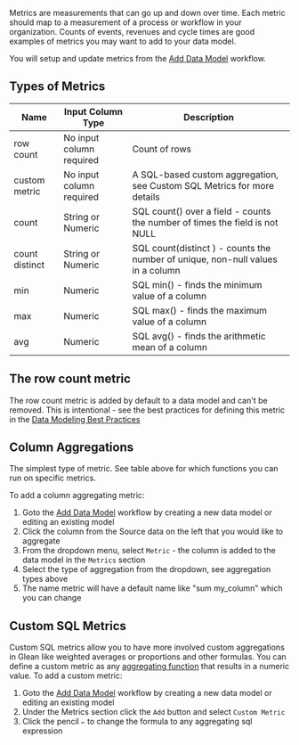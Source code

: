 Metrics are measurements that can go up and down over time.  Each metric should map to a measurement of a process or workflow in your organization.  Counts of events, revenues and cycle times are good examples of metrics you may want to add to your data model.

You will setup and update metrics from the [Add Data Model](/Docs/getting-started/Add-Data-Model) workflow.

## Types of Metrics
|Name          |Input Column Type       |Description                                                                    |
|--------------|------------------------|-------------------------------------------------------------------------------|
|row count     |No input column required|Count of rows                                                                  |
|custom metric |No input column required|A SQL-based custom aggregation, see Custom SQL Metrics for more details        |
|count         |String or Numeric       |SQL count() over a field - counts the number of times the field is not NULL    |
|count distinct|String or Numeric       |SQL count(distinct ) - counts the number of unique, non-null values in a column|
|min           |Numeric                 |SQL min() - finds the minimum value of a column                                |
|max           |Numeric                 |SQL max() - finds the maximum value of a column                                |
|avg           |Numeric                 |SQL avg() - finds the arithmetic mean of a column                              |

## The row count metric

The row count metric is added by default to a data model and can't be removed.  This is intentional - see the best practices for defining this metric in the [Data Modeling Best Practices](../../guides/data-modeling-best-practices.md)

## Column Aggregations

The simplest type of metric.  See table above for which functions you can run on specific metrics.

To add a column aggregating metric:

1. Goto the [Add Data Model](add-data-model.md)  workflow by creating a new data model or editing an existing model
2. Click the column from the Source data on the left that you would like to aggregate
3. From the dropdown menu, select `Metric` - the column is added to the data model in the `Metrics` section
4. Select the type of aggregation from the dropdown, see aggregation types above
5. The name metric will have a default name like "sum my_column" which you can change

## Custom SQL Metrics

Custom SQL metrics allow you to have more involved custom aggregations in Glean like weighted averages or proportions and other formulas.  You can define a custom metric as any [aggregating function](https://www.datacamp.com/community/tutorials/aggregate-functions-sql) that results in a numeric value.  To add a custom metric:

1. Goto the [Add Data Model](add-data-model.md)  workflow by creating a new data model or editing an existing model
2. Under the Metrics section click the `Add` button and select `Custom Metric`
3. Click the pencil `✏️` to change the formula to any aggregating sql expression
